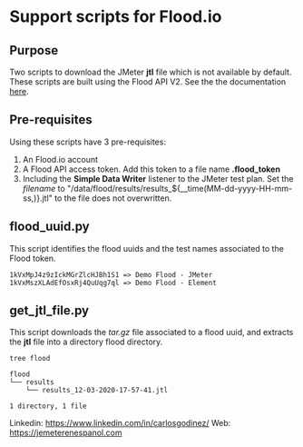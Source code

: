 # Support scripts for Flood.io

## Purpose

Two scripts to download the JMeter **jtl** file which is not available by default. These scripts are built using the Flood API V2. See the the documentation [here](https://github.com/flood-io/api-docs).

## Pre-requisites

Using these scripts have 3 pre-requisites:

1. An Flood.io account
2. A Flood API access token. Add this token to a file name **.flood_token**
3. Including the **Simple Data Writer** listener to the JMeter test plan. Set the *filename* to "/data/flood/results/results_${__time(MM-dd-yyyy-HH-mm-ss,)}.jtl" to the file does not overwritten.

## flood_uuid.py

This script identifies the flood uuids and the test names associated to the Flood token.

```
1kVxMpJ4z9zIckMGrZlcHJBh1S1 => Demo Flood - JMeter
1kVxMszXLAdEfOsxRj4QuUqg7ql => Demo Flood - Element
```
## get_jtl_file.py

This script downloads the *tar.gz* file associated to a flood uuid, and extracts the **jtl** file into a directory flood directory.

```
tree flood 

flood
└── results
    └── results_12-03-2020-17-57-41.jtl

1 directory, 1 file
```

Linkedin: https://www.linkedin.com/in/carlosgodinez/
Web: https://jemeterenespanol.com
